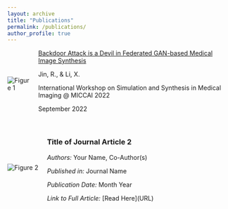 ```yaml
---
layout: archive
title: "Publications"
permalink: /publications/
author_profile: true
---
```


<style>
.publications-container{
  margin: 40px auto;
}

.publication-introduction {
  font-family: "Lucida Sans", "Lucida Sans Regular", "Lucida Grande",
    "Lucida Sans Unicode", Geneva, Verdana, sans-serif;
  font-size: 18px;
  width: 80%;
  position: relative;
  margin: 0 auto;
}

.publication-content {
  width: 80%;
  position: relative;
  margin: 0 auto;
}

.publication-title {
  font-family: Poppins SemiBold;
  font-size: 18px;
}

.publication-autors {
  font-family: Poppins Regular;
  font-size: 16px;
}

.publication-journal {
  font-family: Poppins Regular;
  font-size: 16px;
  font-style: italic;
}
</style>


<div style="display: flex; align-items: center; margin-bottom: 20px;">
  <img src="/Personal-Web/assets/images/SASHIMI_2022.png" alt="Figure 1" style="max-width: 400px; height: auto; margin-right: 20px;">
  <div>
    <a className="publication-title" href="https://link.springer.com/chapter/10.1007/978-3-031-16980-9_15">Backdoor Attack is a Devil in Federated GAN-based Medical Image Synthesis</a>
    <p className="publication-autors" style=""> Jin, R., & Li, X. </p>
    <p className="publication-journal" style="">International Workshop on Simulation and Synthesis in Medical Imaging @ MICCAI 2022</p>
    <p style="">September 2022</p>
  </div>
</div>

<div style="display: flex; align-items: center; margin-bottom: 20px;">
  <img src="/Personal-Web/assets/images/SASHIMI_2022.png" alt="Figure 2" style="max-width: 200px; height: auto; margin-right: 20px;">
  <div>
    <h3>Title of Journal Article 2</h3>
    <p><em>Authors:</em> Your Name, Co-Author(s)</p>
    <p><em>Published in:</em> Journal Name</p>
    <p><em>Publication Date:</em> Month Year</p>
    <p><em>Link to Full Article:</em> [Read Here](URL)</p>
  </div>
</div>

<!-- {% if author.googlescholar %}
  You can also find my articles on <u><a href="{{author.googlescholar}}">my Google Scholar profile</a>.</u>
{% endif %}

{% include base_path %}

{% for post in site.publications reversed %}
  {% include archive-single.html %}
{% endfor %} -->